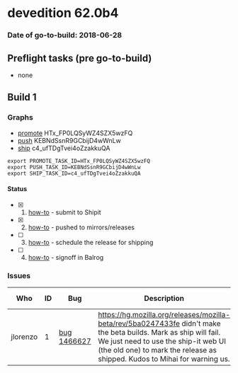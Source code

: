 # devedition 62.0b4

### Date of go-to-build: 2018-06-28

## Preflight tasks (pre go-to-build)
- none

## Build 1  

### Graphs
* [promote](https://tools.taskcluster.net/push-inspector/#/HTx_FP0LQSyWZ4SZX5wzFQ) HTx_FP0LQSyWZ4SZX5wzFQ
* [push](https://tools.taskcluster.net/push-inspector/#/KEBNdSsnR9GCbijD4wWnLw) KEBNdSsnR9GCbijD4wWnLw
* [ship](https://tools.taskcluster.net/push-inspector/#/c4_ufTDgTvei4oZzakkuQA) c4_ufTDgTvei4oZzakkuQA
```
export PROMOTE_TASK_ID=HTx_FP0LQSyWZ4SZX5wzFQ
export PUSH_TASK_ID=KEBNdSsnR9GCbijD4wWnLw
export SHIP_TASK_ID=c4_ufTDgTvei4oZzakkuQA
```


#### Status
- [x] 1.  [how-to](https://wiki.mozilla.org/Release:Release_Automation_on_Mercurial:Starting_a_Release#Submit_to_Ship_It)  - submit to Shipit
- [x] 2.  [how-to](https://github.com/mozilla-releng/releasewarrior-2.0/blob/master/docs/release-promotion/desktop/howto.md#push-artifacts-to-releases-directory)  - pushed to mirrors/releases
- [ ] 3.  [how-to](https://github.com/mozilla-releng/releasewarrior-2.0/blob/master/docs/release-promotion/desktop/howto.md#ship-the-release)  - schedule the release for shipping
- [ ] 4.  [how-to](https://github.com/mozilla-releng/releasewarrior-2.0/blob/master/docs/release-promotion/desktop/howto.md#obtain-sign-offs-for-changes)  - signoff in Balrog

### Issues
| Who                 | ID               | Bug                                                                 | Description                | Resolved                | Future Threat                |
| ------------------- | ---------------- | ------------------------------------------------------------------- | -------------------------- | ----------------------- | ---------------------------- |
| jlorenzo  | 1 | [bug 1466627](https://bugzil.la/1466627)        | https://hg.mozilla.org/releases/mozilla-beta/rev/5ba0247433fe didn't make the beta builds. Mark as ship will fail. We just need to use the ship-it web UI (the old one) to mark the release as shipped. Kudos to Mihai for warning us. | False | True |

